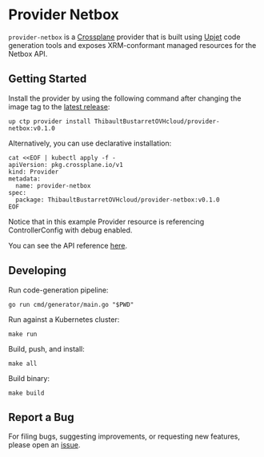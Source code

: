 # Provider Netbox

`provider-netbox` is a [Crossplane](https://crossplane.io/) provider that
is built using [Upjet](https://github.com/crossplane/upjet) code
generation tools and exposes XRM-conformant managed resources for the
Netbox API.

## Getting Started

Install the provider by using the following command after changing the image tag
to the [latest release](https://marketplace.upbound.io/providers/ThibaultBustarretOVHcloud/provider-netbox):
```
up ctp provider install ThibaultBustarretOVHcloud/provider-netbox:v0.1.0
```

Alternatively, you can use declarative installation:
```
cat <<EOF | kubectl apply -f -
apiVersion: pkg.crossplane.io/v1
kind: Provider
metadata:
  name: provider-netbox
spec:
  package: ThibaultBustarretOVHcloud/provider-netbox:v0.1.0
EOF
```

Notice that in this example Provider resource is referencing ControllerConfig with debug enabled.

You can see the API reference [here](https://doc.crds.dev/github.com/ThibaultBustarretOVHcloud/provider-netbox).

## Developing

Run code-generation pipeline:
```console
go run cmd/generator/main.go "$PWD"
```

Run against a Kubernetes cluster:

```console
make run
```

Build, push, and install:

```console
make all
```

Build binary:

```console
make build
```

## Report a Bug

For filing bugs, suggesting improvements, or requesting new features, please
open an [issue](https://github.com/ThibaultBustarretOVHcloud/provider-netbox/issues).
